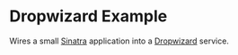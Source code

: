 Dropwizard Example
==================

Wires a small [Sinatra][sinatra] application into a [Dropwizard][dropwizard]
service.

[dropwizard]: http://dropwizard.codahale.com/
[sinatra]: http://www.sinatrarb.com/

